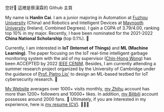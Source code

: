 您好👋 這裡是蔡漢霖的 Github 主頁

My name is **Hanlin Cai**. I am a junior majoring in Automation at [Fuzhou University] (China) and Robotics and Intelligent Devices at [Maynooth University] (Ireland, Combined Degrees). I gain a CGPA of 3.79/4.00, ranking top 10% in my major. Recently, I have been nominated for the 2021-2022 **China National Scholarship** (top 0.1%). 🎊

Currently, I am interested in **IoT (Internet of Things)** and **ML (Machine Learning)**. The paper focusing on the IoT real-time intelligent garbage monitoring system with the aid of my supervisor ([Chin-Hong Wong]) has been ACCEPTED by 2022 [IEEE CENIM]. Besides, I am currently attending a summer research project organized by the University of Cambridge under the guidance of [Prof. Pietro Lio'] to design an ML-based testbed for IoT cybersecurity research. 🚀

[My Website] averages over 1000+ visits monthly, [my Zhihu] account has more than 1200+ followers and 10000+ likes. In addition, [my Bilibili] account possesses around 2000 fans. 🥰 Ultimately, if you are interested in my experience, here is [my resume (CV)]. 👨🏻‍💻





[Fuzhou University]: https://www.fzu.edu.cn/
[Maynooth University]: https://maynoothuniversity.ie/
[IEEE CENIM]:http://cenim.its.ac.id/#pdfexpress
[Chin-Hong Wong]: https://www.researchgate.net/profile/Chin-Hong-Wong
[Prof. Pietro Lio']: https://www.cl.cam.ac.uk/~pl219/
[My Website]: https://mieclance.club/
[my Zhihu]:https://www.zhihu.com/people/chlire
[my Bilibili]:https://space.bilibili.com/594030035?spm_id_from=333.1007.0.0
[my resume (CV)]:https://caihanlin.com/file/CV-HanlinCAI.pdf


<!--
**GuangLun2000/GuangLun2000** is a ✨ _special_ ✨ repository because its `README.md` (this file) appears on your GitHub profile.

Here are some ideas to get you started:

- 🔭 I’m currently working on ...
- 🌱 I’m currently learning ...
- 👯 I’m looking to collaborate on ...
- 🤔 I’m looking for help with ...
- 💬 Ask me about ...
- 📫 How to reach me: ...
- 😄 Pronouns: ...
- ⚡ Fun fact: ...
-->
